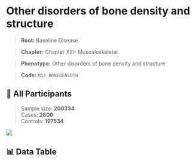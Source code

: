 # Other disorders of bone density and structure

> **Root:** Baseline Disease  

> **Chapter:** Chapter XIII- Musculoskeletal  

> **Phenotype:** Other disorders of bone density and structure  

> **Code:** `M13_BONEDENSOTH`

## 🧪 All Participants  
> Sample size: **200334**  
> Cases: **2800**  
> Controls: **197534**
<img src="/Sensitive/Figures/ALL/Incidence/M13_BONEDENSOTH.png"/>

## 📊 Data Table
<CsvTableMRF src="/Sensitive/Data/ALL/Incidence/COX_M13_BONEDENSOTH.csv"/>

